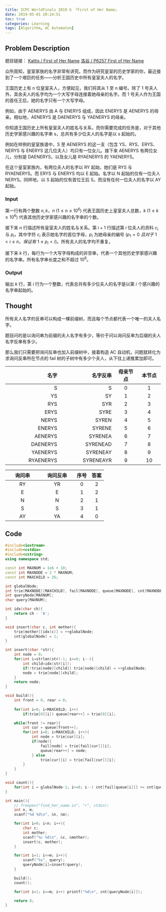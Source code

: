 ```yaml
---
title: ICPC WorldFinals 2019 G 「First of Her Name」
date: 2019-05-01 20:24:51
toc: true
categories: Learning
tags: [Algorithm, AC Automaton]
---
```

## Problem Description
题目链接：
[Kattis / First of Her Name](https://open.kattis.com/problems/firstofhername)
[洛谷 / P6257 First of Her Name](https://www.luogu.com.cn/problem/P6257)

众所周知，皇室家族的名字非常有讲究。而作为研究皇室的历史学家的你，最近接到了一个艰巨的任务——分析王国历史中所有皇室夫人的名字。

王国历史上有 n 位皇室夫人，方便起见，我们将其从 1 至 n 编号。除了 1 号夫人外，其余夫人的名字均为一个大写字母连接着她母亲的名字。而 1 号夫人作为王国的首任王后，她的名字只有一个大写字母。

例如，由于 AENERYS 由 A 与 ENERYS 组成，因此 ENERYS 是 AENERYS 的母亲。相似地，AENERYS 是 DAENERYS 与 YAENERYS 的母亲。

<!--more-->
你知道王国历史上所有皇室夫人的姓名与关系，而你需要完成的任务是，对于其他历史学家感兴趣的名字串 s，总共有多少位夫人的名字是以 s 起始的。

例如在样例的皇室族谱中，S 至 AENERYS 的这一支（包含 YS、RYS、ERYS、NERYS 与 ENERYS 这几位夫人）均只有一位女儿。接下来 AENERYS 有两位女儿，分别是 DAENERYS，以及女儿是 RYAENERYS 的 YAENERYS。

在这个皇室家族内，有两位夫人的名字以 RY 起始，她们是 RYS 与 RYAENERYS。而 ERYS 与 ENERYS 均以 E 起始。名字以 N 起始的仅有一位夫人 NERYS。同样地，以 S 起始的仅有首位王后 S。而没有任何一位夫人的名字以 AY 起始。

### Input
第一行有两个整数 $n, k$，$n$ $(1 \leq n \leq 10^6)$ 代表王国历史上皇室夫人总数，$k$ $(1 \leq k \leq 10^6)$ 代表其他历史学家感兴趣的名字串的个数。

接下来 $n$ 行描述所有皇室夫人的姓名与关系。第 $i+1$ 行描述第 $i$ 位夫人的资料 $c_i$ 与 $p_i$，其中字符 $c_i$ 表示她名字的首位字母，$p_i$ 为她母亲的编号 $(p_1=0\ 且对于\ 1\lt i\leq n，保证有\ 1\leq p_i\lt i)$。所有夫人的名字均不重复。

接下来 $k$ 行，每行为一个大写字母构成的非空串，代表一个其他历史学家感兴趣的名字串。所有名字串长度之和不超过 $10^6$。

### Output
输出 $k$ 行，第 $i$ 行为一个整数，代表总共有多少位夫人的名字是以第 $i$ 个感兴趣的名字串起始的。

## Thought
所有夫人名字的反串可以构成一棵前缀树，而且每个节点都代表一个唯一的夫人名字。

题目问的是以询问串为前缀的夫人名字有多少，等价于问以询问反串为后缀的夫人名字反串有多少。

那么我们只需要把询问反串也加入前缀树中，接着构造 AC 自动机，问题就转化为求询问反串所在节点的 fail 树的子树中有多少个夫人，从下往上递推累加即可。

<style>
table th:first-of-type {
    width: 35%;
}
table th:nth-of-type(2) {
    width: 35%;
}
table th:nth-of-type(3) {
    width: 15%;
}
table th:nth-of-type(4) {
    width: 15%;
}
</style>

| 名字        | 名字反串   | 母亲节点 | 本节点 |
|-----------:|----------:|:----:|:---:|
| S          | S         | 0    | 1   |
| YS         | SY        | 1    | 2   |
| RYS        | SYR       | 2 | 3 |
| ERYS       | SYRE      | 3 | 4 |
| NERYS      | SYREN     | 4 | 5 |
| ENERYS     | SYRENE    | 5 | 6 |
| AENERYS    | SYRENEA   | 6 | 7 |
| DAENERYS   | SYRENEAD  | 7 | 8 |
| YAENERYS   | SYRENEAY  | 8 | 9 |
| RYAENERYS  | SYRENEAYR | 9 | 10 |

| 询问串 | 询问反串 | 序号 | 答案 |
|:---:|:----:|:--:|:--:|
| RY  | YR   | 0  | 2  |
| E   | E    | 1  | 2  |
| N   | N    | 2  | 1  |
| S   | S    | 3  | 1  |
| AY  | YA   | 4  | 0  |

## Code
```CPP
#include<iostream>
#include<cstdio>
#include<cstring>
using namespace std;

const int MAXNUM = 1e6 + 10;
const int MAXNODE = 2 * MAXNUM;
const int MAXCHILD = 26;

int globalNode;
int trie[MAXNODE][MAXCHILD], fail[MAXNODE], queue[MAXNODE], cnt[MAXNODE];
int queryNode[MAXNUM];
char query[MAXNUM];

int idx(char ch){
	return ch - 'A';
}

void insert(char c, int mother){
	trie[mother][idx(c)] = ++globalNode;
    cnt[globalNode] = 1;
}

int insert(char *str){
    int node = 0;
    for(int i=strlen(str)-1; i>=0; i--){
        int child=idx(str[i]);
        if(!trie[node][child]) trie[node][child] = ++globalNode;
        node = trie[node][child];
    }
    return node;
}

void build(){
    int front = 0, rear = 0;
    
    for(int i=0; i<MAXCHILD; i++)
        if(trie[0][i]) queue[rear++] = trie[0][i];

    while(front != rear){
        int cur = queue[front++];
        for(int i=0; i<MAXCHILD; i++){
            int node = trie[cur][i];
            if(node){
                fail[node] = trie[fail[cur]][i];
                queue[rear++] = node;
            } else
            	trie[cur][i] = trie[fail[cur]][i];
        }
    }
}

void count(){
	for(int i = globalNode-1; i>=0; i--) cnt[fail[queue[i]]] += cnt[queue[i]];
}

int main(){
	// freopen("find_her_name.in", "r", stdin);
	int n, m;
    scanf("%d %d\n", &n, &m);

    for(int i=0; i<n; i++){
        char c;
        int mother;
        scanf("%c %d\n", &c, &mother);
        insert(c, mother);
    }

    for(int i=1; i<=m; i++){
        scanf("%s", query);
        queryNode[i]=insert(query);
    }

    build();
    count();

    for(int i=1; i<=m; i++) printf("%d\n", cnt[queryNode[i]]);

    return 0;
}
```